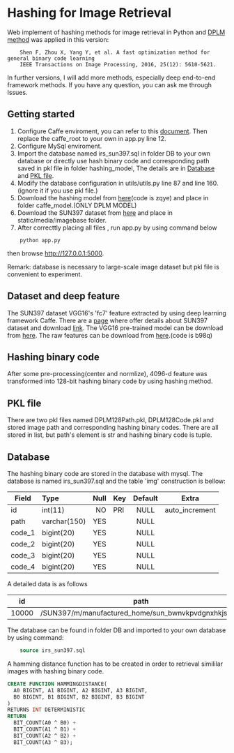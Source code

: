 # Hashing for Image Retrieval

Web implement of hashing methods for image retrieval in Python and [DPLM method](http://ieeexplore.ieee.org/stamp/stamp.jsp?arnumber=7574359) was applied in this version:
```
    Shen F, Zhou X, Yang Y, et al. A fast optimization method for general binary code learning  
    IEEE Transactions on Image Processing, 2016, 25(12): 5610-5621.
```
In further versions, I will add more methods, especially deep end-to-end framework methods. If you have any question, you can ask me through Issues. 


## Getting started
1. Configure Caffe enviroment, you can refer to this [document](http://caffe.berkeleyvision.org/installation.html). Then replace the caffe_root to your own in app.py line 12.
2. Configure MySql enviroment.
3. Import the database named irs_sun397.sql in folder DB to your own database or directly use hash binary code and corresponding path saved in pkl file in folder hashing_model, The details are in [Database](#database) and [PKL file](#pklfile).
4. Modify the database configuration in utils/utils.py line 87 and line 160.(ignore it if you use pkl file.)
5. Download the hashing model from [here](https://pan.baidu.com/s/1jId1Qse)(code is zqye) and place in folder caffe_model.(ONLY DPLM MODEL)
6. Download the SUN397 dataset from [here](http://vision.princeton.edu/projects/2010/SUN/SUN397.tar.gz) and place in static/media/imagebase folder.
7. After correcttly placing all files , run app.py by using command below
```shell
    python app.py
```
then browse http://127.0.0.1:5000.

Remark: database is necessary to large-scale image dataset but pkl file is convenient to experiment.


## Dataset and deep feature
The SUN397 dataset VGG16's 'fc7' feature extracted by using deep learning framework Caffe. There are a [page](http://groups.csail.mit.edu/vision/SUN/) where offer details about SUN397 dataset and download [link](http://vision.princeton.edu/projects/2010/SUN/SUN397.tar.gz). The VGG16 pre-trained model can be download from [here](https://gist.github.com/ksimonyan/211839e770f7b538e2d8). The raw features can be download from [here](https://pan.baidu.com/s/1dFMrqq1).(code is b98q)


## Hashing binary code
After some pre-processing(center and normlize), 4096-d feature was transformed into 128-bit hashing binary code by using hashing method. 

## <span id="pklfile">PKL file</span>
There are two pkl files named DPLM128Path.pkl, DPLM128Code.pkl and stored image path and corresponding hashing binary codes. There are all stored in list, but path's element is str and hashing binary code is tuple.

## <span id="database">Database</span>
The hashing binary code are stored in the database with mysql. The database is named irs_sun397.sql and the table 'img' construction is bellow: 

| Field  |      Type    | Null  | Key | Default |      Extra     |
| ------ |:-------------| -----:| --- |:-------:|:--------------:|
| id     | int(11)      | NO    | PRI | NULL    | auto_increment |
| path   | varchar(150) | YES   |     | NULL    |                |
| code_1 | bigint(20)   | YES   |     | NULL    |                |
| code_2 | bigint(20)   | YES   |     | NULL    |                |
| code_3 | bigint(20)   | YES   |     | NULL    |                |
| code_4 | bigint(20)   | YES   |     | NULL    |                |

A detailed data is as follows

|id    | path      | code_1     | code_2    | code_3     | code_4  |
|------|-----------|------------|-----------|------------|---------|
| 10000 | /SUN397/m/manufactured_home/sun_bwnvkpvdgnxhkjst.jpg | 4076301309 |917904382 | 1211050903 | 2286664558 |

The database can be found in folder DB and imported to your own database by using command:
```sql
    source irs_sun397.sql
```

A hamming distance function has to be created in order to retrieval simililar images with hashing binary code. 

```sql
CREATE FUNCTION HAMMINGDISTANCE(
  A0 BIGINT, A1 BIGINT, A2 BIGINT, A3 BIGINT, 
  B0 BIGINT, B1 BIGINT, B2 BIGINT, B3 BIGINT
)
RETURNS INT DETERMINISTIC
RETURN 
  BIT_COUNT(A0 ^ B0) +
  BIT_COUNT(A1 ^ B1) +
  BIT_COUNT(A2 ^ B2) +
  BIT_COUNT(A3 ^ B3);
```

